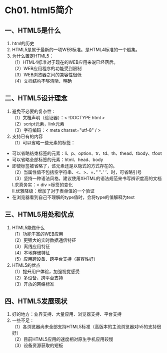 # Ch01. html5简介
## 一、HTML5是什么
1. html的历史
2. HTML5是属于最新的一项WEB标准。是HTML4标准的一个超集。
3. 为什么置定HTML5：</br>
（1）HTML4标准对于现在的WEB应用来说已经落后。</br>
（2）WEB应用程序的功能受到限制</br>
（3）WEB浏览器之间的兼容性很低</br>
（4）文档结构不够清晰、明确
## 二、HTML5设计理念
1. 避免不必要的复杂性：</br>
（1）文档声明（验证器）：< !DOCTYPE html > </br>
（2）script元素，link元素</br>
（3）字符编码：< meta charset="utf-8" / >
2. 支持已有的内容</br>
（1）可以省略一些元素的标签：
* 可以省略结束标签的元素：li、p、option、tr、td、th、thead、tbody、tfoot
* 可以省略全部标签的元素：html、head、body
* 即使标签被省略了，该元素还是以隐式的方式存在的。</br>
（2）当属性值不包括空字符串、<、>、=、”  ”、’  ’、时，可省略引号</br>
（3）坚持一种语法风格，建议使用XHTML的语法规范来书写辨识度高的文档</br>
I.求真务实：< div >标签的变化</br>
II.优雅降级：增加了对于表单值的一个验证</br>
* 在浏览器看到自己不理解的type值时，会将type的值解释为text
## 三、HTML5用处和优点
1. HTML5能做什么</br>
（1）功能丰富的WEB应用</br>
（2）更强大的实时数据通信特征</br>
（3）离线应用特征</br>
（4）本地存储特征</br>
（5）应用跨设备、跨平台支持（兼容性好）
2. HTML5的优点</br>
（1）提升用户体验，加强视觉感受</br>
（2）多设备，跨平台支持</br>
（3）开放的网络标准
## 四、HTML5发展现状
1. 好的地方：业界支持、大量应用、浏览器支持、平台支持
2. 一些不足：</br>
（1）各浏览器尚未全部支持HTML5标准（高版本的主流浏览器对h5的支持很好）</br>
（2）目前HTML5应用的速度相对原生手机应用较慢</br>
（3）设备资源获取的短板
